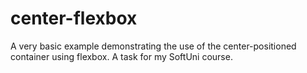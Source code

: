 # center-flexbox

A very basic example demonstrating the use of the center-positioned container using flexbox. A task for my SoftUni course.

